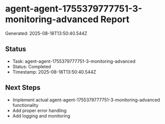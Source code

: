 # agent-agent-1755379777751-3-monitoring-advanced Report

Generated: 2025-08-18T13:50:40.544Z

## Status
- Task: agent-agent-1755379777751-3-monitoring-advanced
- Status: Completed
- Timestamp: 2025-08-18T13:50:40.544Z

## Next Steps
- Implement actual agent-agent-1755379777751-3-monitoring-advanced functionality
- Add proper error handling
- Add logging and monitoring
